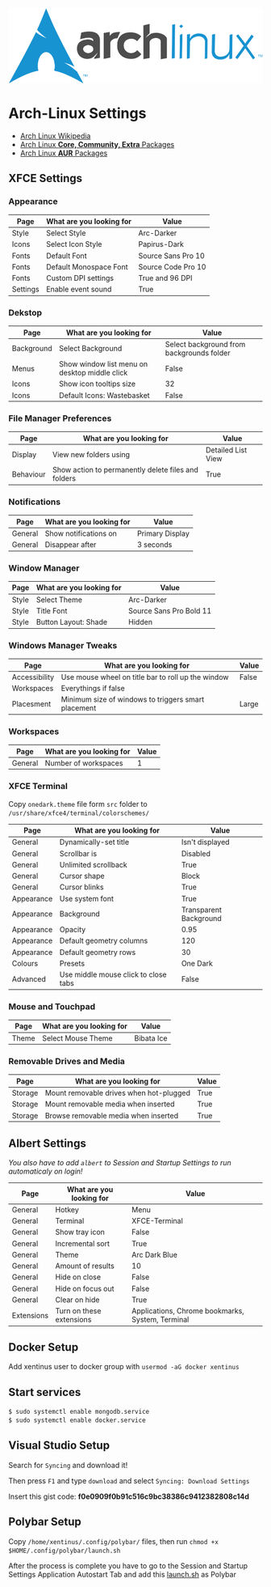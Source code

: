 <center>

![Arch-Linux](./arch_linux_banner.png)

</center>

# Arch-Linux Settings

* [Arch Linux Wikipedia](https://wiki.archlinux.org/)
* [Arch Linux **Core, Community, Extra** Packages](https://www.archlinux.org/packages/)
* [Arch Linux **AUR** Packages](https://aur.archlinux.org/packages/)

## XFCE Settings

### Appearance

| Page | What are you looking for | Value |
| --- | --- | --- |
| Style | Select Style | Arc-Darker |
| Icons | Select Icon Style | Papirus-Dark |
| Fonts | Default Font | Source Sans Pro 10 |
| Fonts | Default Monospace Font | Source Code Pro 10 |
| Fonts | Custom DPI settings | True and 96 DPI |
| Settings | Enable event sound | True |

### Dekstop

| Page | What are you looking for | Value |
| --- | --- | --- |
| Background | Select Background | Select background from backgrounds folder |
| Menus | Show window list menu on desktop middle click | False |
| Icons | Show icon tooltips size | 32 |
| Icons | Default Icons: Wastebasket  | False |

### File Manager Preferences

| Page | What are you looking for | Value |
| --- | --- | --- |
| Display | View new folders using | Detailed List View |
| Behaviour | Show action to permanently delete files and folders | True |

### Notifications

| Page | What are you looking for | Value |
| --- | --- | --- |
| General | Show notifications on | Primary Display |
| General | Disappear after | 3 seconds |

### Window Manager

| Page | What are you looking for | Value |
| --- | --- | --- |
| Style | Select Theme | Arc-Darker |
| Style | Title Font | Source Sans Pro Bold 11 |
| Style | Button Layout: Shade | Hidden |

### Windows Manager Tweaks

| Page | What are you looking for | Value |
| --- | --- | --- |
| Accessibility | Use mouse wheel on title bar to roll up the window | False |
| Workspaces | Everythings if false |
| Placesment | Minimum size of windows to triggers smart placement | Large |

### Workspaces

| Page | What are you looking for | Value |
| --- | --- | --- |
| General | Number of workspaces | 1 |

### XFCE Terminal

Copy `onedark.theme` file form `src` folder to `/usr/share/xfce4/terminal/colorschemes/`

| Page | What are you looking for | Value |
| --- | --- | --- |
| General | Dynamically-set title | Isn't displayed |
| General | Scrollbar is | Disabled |
| General | Unlimited scrollback | True |
| General | Cursor shape | Block |
| General | Cursor blinks | True |
| Appearance | Use system font | True |
| Appearance | Background | Transparent Background |
| Appearance | Opacity | 0.95 |
| Appearance | Default geometry columns | 120 |
| Appearance | Default geometry rows | 30 |
| Colours | Presets | One Dark |
| Advanced | Use middle mouse click to close tabs | False |

### Mouse and Touchpad

| Page | What are you looking for | Value |
| --- | --- | --- |
| Theme | Select Mouse Theme | Bibata Ice |

### Removable Drives and Media

| Page | What are you looking for | Value |
| --- | --- | --- |
| Storage | Mount removable drives when hot-plugged | True |
| Storage | Mount removable media when inserted | True |
| Storage | Browse removable media when inserted | True |

## Albert Settings

*You also have to add `albert` to Session and Startup Settings to run automaticaly on login!*

| Page | What are you looking for | Value |
| --- | --- | --- |
| General | Hotkey | Menu |
| General | Terminal | XFCE-Terminal |
| General | Show tray icon  | False |
| General | Incremental sort | True |
| General | Theme | Arc Dark Blue |
| General | Amount of results | 10 |
| General | Hide on close | False |
| General | Hide on focus out | False |
| General | Clear on hide | True |
| Extensions | Turn on these extensions | Applications, Chrome bookmarks, System, Terminal |

## Docker Setup

Add xentinus user to docker group with `usermod -aG docker xentinus`

## Start services

```bash
$ sudo systemctl enable mongodb.service
$ sudo systemctl enable docker.service
```

## Visual Studio Setup

Search for `Syncing` and download it!

Then press `F1` and type `download` and select `Syncing: Download Settings`

Insert this gist code: **f0e0909f0b91c516c9bc38386c9412382808c14d**

## Polybar Setup

Copy `/home/xentinus/.config/polybar/` files, then run `chmod +x $HOME/.config/polybar/launch.sh`

After the process is complete you have to go to the Session and Startup Settings Application Autostart Tab and add this [launch.sh](./src/home/xentinus/.config/polybar/launch.sh) as Polybar
